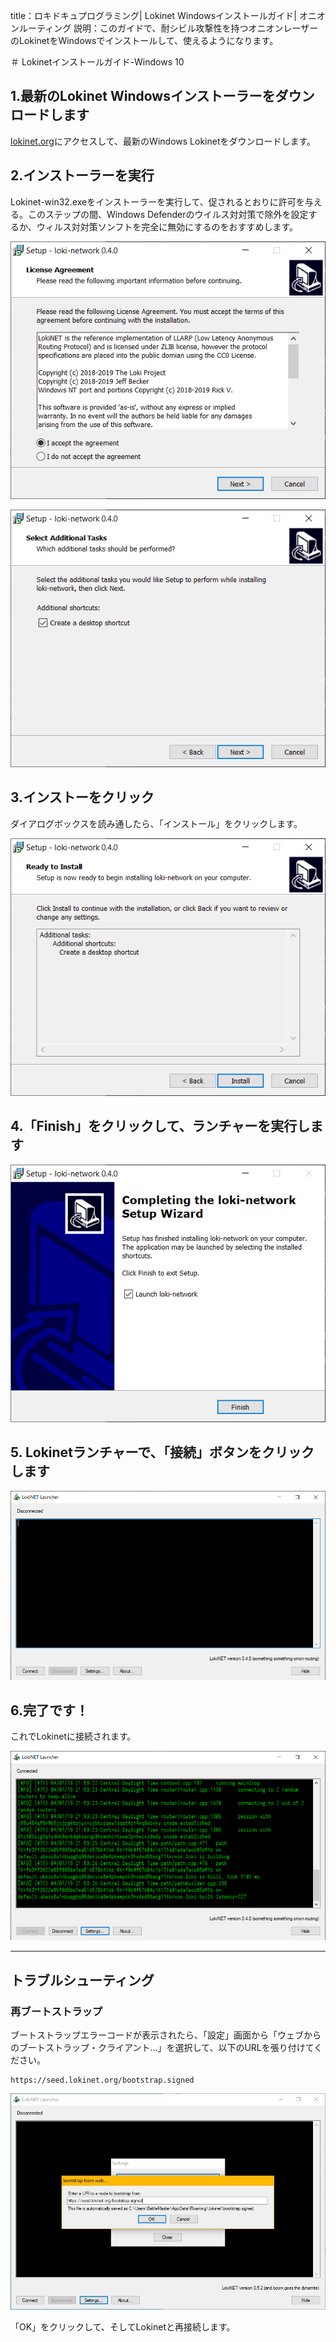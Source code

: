 title：ロキドキュプログラミング| Lokinet Windowsインストールガイド| オニオンルーティング
説明：このガイドで、耐シビル攻撃性を持つオニオンレーザーのLokinetをWindowsでインストールして、使えるようになります。

＃ Lokinetインストールガイド-Windows 10

## 1.最新のLokinet Windowsインストーラーをダウンロードします

[lokinet.org](https://lokinet.org/)にアクセスして、最新のWindows Lokinetをダウンロードします。

## 2.インストーラーを実行

Lokinet-win32.exeをインストーラーを実行して、促されるとおりに許可を与える。このステップの間、Windows Defenderのウイルス対対策で除外を設定するか、ウィルス対対策ソンフトを完全に無効にするのをおすすめします。

![lokinet-launcher-install](../../../docs/assets/Lokinet_launcher_install1.PNG)

![Lokinet-launcher-install2](../../../docs/assets/Lokinet-launcher-install2.PNG)

## 3.インストーをクリック

ダイアログボックスを読み通したら、「インストール」をクリックします。

![Lokinet-launcher-install3](../../../docs/assets/lokinet-launcher-install3.PNG)

## 4.「Finish」をクリックして、ランチャーを実行します

![Lokinet-launcher-install4](../../../docs/assets/lokinet-launcher-install4.PNG)

## 5. Lokinetランチャーで、「接続」ボタンをクリックします

![Lokinet-launcher1](../../../docs/assets/lokinet-launcher-1.PNG)

## 6.完了です！

これでLokinetに接続されます。

![Lokinet-launcher2](../../../docs/assets/lokinet-launcher2.PNG)

---

## トラブルシューティング

### 再ブートストラップ

ブートストラップエラーコードが表示されたら、「設定」画面から「ウェブからのブートストラップ・クライアント...」を選択して、以下のURLを張り付けてください。

```
https://seed.lokinet.org/bootstrap.signed
```

![ブートストラップ](../../../docs/assets/bootstrap.jpg)

「OK」をクリックして、そしてLokinetと再接続します。
